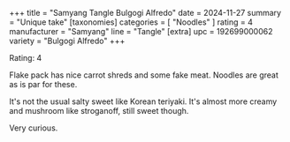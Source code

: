 +++
title = "Samyang Tangle Bulgogi Alfredo"
date = 2024-11-27
summary = "Unique take"
[taxonomies]
categories = [ "Noodles" ]
rating = 4
manufacturer = "Samyang"
line = "Tangle"
[extra]
upc = 192699000062
variety = "Bulgogi Alfredo"
+++

Rating: 4

Flake pack has nice carrot shreds and some fake meat.
Noodles are great as is par for these.

It's not the usual salty sweet like Korean teriyaki.
It's almost more creamy and mushroom like stroganoff, still sweet though.

Very curious.
